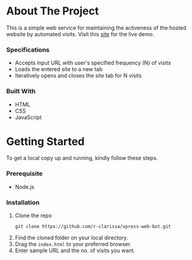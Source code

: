 # About The Project
This is a simple web service for maintaining the activeness of the hosted website by automated visits. Visit this [site](https://r-clarissa.github.io/vpress-web-bot/) for the live demo.

### Specifications
* Accepts input URL with user's specified frequency (N) of visits
* Loads the entered site to a new tab
* Iteratively opens and closes the site tab for N visits

### Built With
* HTML
* CSS
* JavaScript

# Getting Started
To get a local copy up and running, kindly follow these steps.

### Prerequisite
* Node.js

### Installation
1. Clone the repo 
   ```
   git clone https://github.com/r-clarissa/vpress-web-bot.git
   ```
2. Find the cloned folder on your local directory.
3. Drag the `index.html` to your preferred browser.
4. Enter sample URL and the no. of visits you want.
